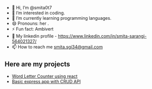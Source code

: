 - 👋 Hi, I’m @smita0t7
- 👀 I’m interested in coding.
- 🌱 I’m currently learning programming languages.
- 😄 Pronouns: her .
- ⚡ Fun fact: Ambivert
- 🔗 My linkedin profile - https://www.linkedin.com/in/smita-sarangi-564021327/
- 📫 How to reach me smita.sgi34@gmail.com

## Here are my projects
- [Word Letter Counter using react](https://github.com/smita0t7/reactProject)
- [Basic express app with CRUD API](https://github.com/smita0t7/expressApp1)

